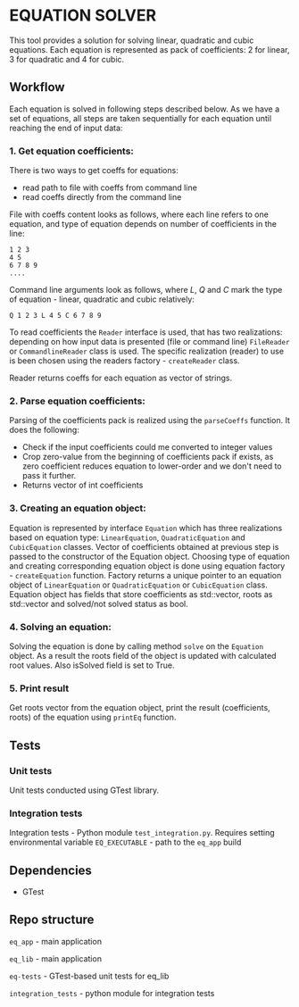 # EQUATION SOLVER
This tool provides a solution for solving linear, quadratic and cubic equations.
Each equation is represented as pack of coefficients: 2 for linear,
3 for quadratic and 4 for cubic.

## Workflow

Each equation is solved in following steps described below. As we have 
a set of equations, all steps are taken sequentially for each equation
until reaching the end of input data:

### 1. Get equation coefficients:
There is two ways to get coeffs for equations:
- read path to file with coeffs from command line
- read coeffs directly from the command line

File with coeffs content looks as follows, where each line refers to
one equation, and type of equation depends on number of coefficients
in the line:
```
1 2 3
4 5
6 7 8 9
....
```
Command line arguments look as follows, where *L*, *Q* and *C*
mark the type of equation - linear, quadratic and cubic relatively:
```
Q 1 2 3 L 4 5 C 6 7 8 9
```

To read coefficients the `Reader` interface is used, that has two realizations:
depending on how input data is presented (file or command line) `FileReader`
 or `CommandlineReader` class is used. The specific realization (reader) to use
is been chosen using the readers factory - `createReader` class.

Reader returns coeffs for each equation as vector of strings.

### 2. Parse equation coefficients:
Parsing of the coefficients pack is realized using the `parseCoeffs` function.
It does the following:
 - Check if the input coefficients could me converted to integer values
 - Crop zero-value from the beginning of coefficients pack if exists, 
as zero coefficient reduces equation to lower-order and we don't need
to pass it further.
 - Returns vector of int coefficients

### 3. Creating an equation object:
Equation is represented by interface `Equation` which has three realizations
based on equation type: `LinearEquation`, `QuadraticEquation` and `CubicEquation` classes.
Vector of coefficients obtained at previous step is passed to the constructor
of the Equation object.
Choosing type of equation and creating corresponding equation object
is done using equation factory - `createEquation` function.
Factory returns a unique pointer to an equation object of `LinearEquation`
or `QuadraticEquation` or `CubicEquation` class.
Equation object has fields that store coefficients as std::vector<int>, 
roots as std::vector<double> and solved/not solved status as bool.

### 4. Solving an equation:
Solving the equation is done by calling method `solve` on the `Equation` object.
As a result the roots field of the object is updated with calculated root values.
Also isSolved field is set to True.

### 5. Print result
Get roots vector from the equation object, print the result
(coefficients, roots) of the equation using `printEq` function.

## Tests
### Unit tests
Unit tests conducted using GTest library.
### Integration tests
Integration tests - Python module `test_integration.py`.
Requires setting environmental variable `EQ_EXECUTABLE` - path to the `eq_app` build


## Dependencies
 - GTest

## Repo structure
`eq_app` - main application

`eq_lib` - main application

`eq-tests` - GTest-based unit tests for eq_lib

`integration_tests` - python module for integration tests